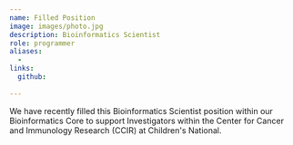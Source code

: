 ```yaml
---
name: Filled Position
image: images/photo.jpg
description: Bioinformatics Scientist
role: programmer
aliases:
  - 
links:
  github: 
  
---
```


We have recently filled this Bioinformatics Scientist position within our Bioinformatics Core to support Investigators within the Center for Cancer and Immunology Research (CCIR) at Children's National.